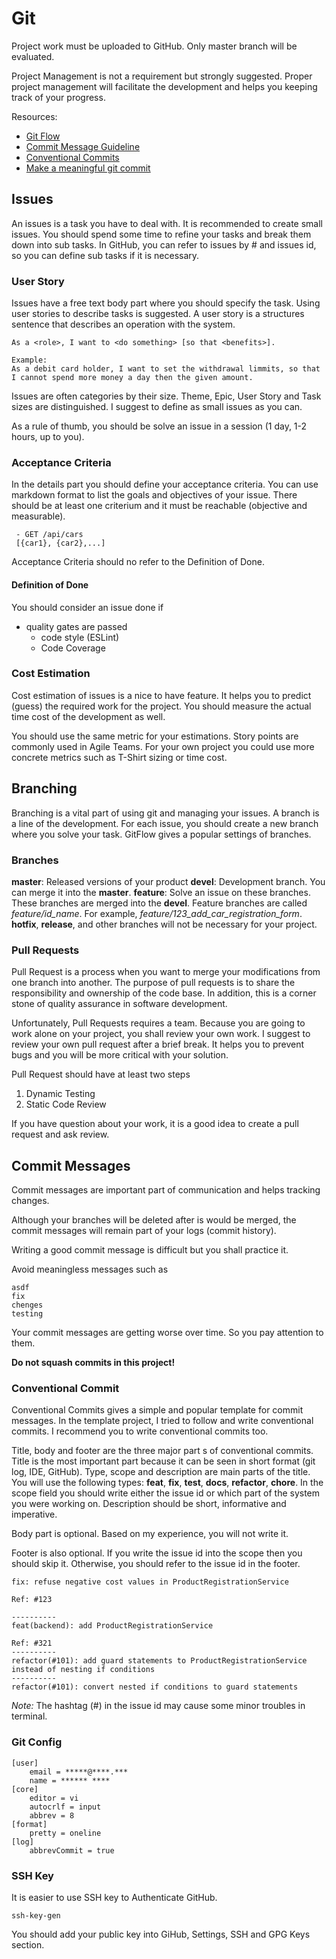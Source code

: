 # Git

Project work must be uploaded to GitHub. 
Only master branch will be evaluated. 

Project Management is not a requirement but strongly suggested. 
Proper project management will facilitate the development and helps you keeping track of your progress. 

Resources:
 - [Git Flow](https://www.atlassian.com/git/tutorials/comparing-workflows/gitflow-workflow#:~:text=Gitflow%20is%20a%20legacy%20Git,software%20development%20and%20DevOps%20practices.)
 - [Commit Message Guideline](https://gist.github.com/robertpainsi/b632364184e70900af4ab688decf6f53)
 - [Conventional Commits](https://www.conventionalcommits.org/en/v1.0.0/)
 - [Make a meaningful git commit](https://blog.devgenius.io/make-a-meaningful-git-commit-message-with-semantic-commit-message-b39a79b13aa3)

## Issues

An issues is a task you have to deal with. 
It is recommended to create small issues. 
You should spend some time to refine your tasks and break them down into sub tasks. 
In GitHub, you can refer to issues by # and issues id, so you can define sub tasks if it is necessary. 

### User Story
Issues have a free text body part where you should specify the task. 
Using user stories to describe tasks is suggested. 
A user story is a structures sentence that describes an operation with the system. 

```
As a <role>, I want to <do something> [so that <benefits>].

Example:
As a debit card holder, I want to set the withdrawal limmits, so that I cannot spend more money a day then the given amount. 
```

Issues are often categories by their size. 
Theme, Epic, User Story and Task sizes are distinguished. 
I suggest to define as small issues as you can. 

As a rule of thumb, you should be solve an issue in a session (1 day, 1-2 hours, up  to you). 

### Acceptance Criteria
In the details part you should define your acceptance criteria.
You can use markdown format to list the goals and objectives of your issue. 
There should be at least one criterium and it must be reachable (objective and measurable). 

```
 - GET /api/cars 
 [{car1}, {car2},...]
```

Acceptance Criteria should no refer to the Definition of Done. 

#### Definition of Done
You should consider an issue done if
 - quality gates are passed
   - code style (ESLint)
   - Code Coverage

### Cost Estimation
Cost estimation of issues is a nice to have feature. 
It helps you to predict (guess) the required work for the project. 
You should measure the actual time cost of the development as well. 

You should use the same metric for your estimations. 
Story points are commonly used in Agile Teams. 
For your own project you could use more concrete metrics such as T-Shirt sizing or time cost. 

## Branching

Branching is a vital part of using git and managing your issues. 
A branch is a line of the development. 
For each issue, you should create a new branch where you solve your task.
GitFlow gives a popular settings of branches. 

### Branches
__master__: Released versions of your product
__devel__: Development branch. You can merge it into the __master__. 
__feature__: Solve an issue on these branches. These branches are merged into the __devel__. Feature branches are called _feature/id_name_. For example, _feature/123_add_car_registration_form_. 
__hotfix__, __release__, and other branches will not be necessary for your project. 

### Pull Requests

Pull Request is a process when you want to merge your modifications from one branch into another. 
The purpose of pull requests is to share the responsibility and ownership of the code base. 
In addition, this is a corner stone of quality assurance in software development. 

Unfortunately, Pull Requests requires a team. 
Because you are going to work alone on your project, you shall review your own work. 
I suggest to review your own pull request after a brief break.
It helps you to prevent bugs and you will be more critical with your solution. 

Pull Request should have at least two steps
1) Dynamic Testing
2) Static Code Review

If you have question about your work, it is a good idea to create a pull request and ask review. 


## Commit Messages

Commit messages are important part of communication and helps tracking changes. 

Although your branches will be deleted after is would be merged, the commit messages will remain part of your logs (commit history). 

Writing a good commit message is difficult but you shall practice it. 

Avoid meaningless messages such as
```
asdf
fix
chenges
testing
```

Your commit messages are getting worse over time. 
So you pay attention to them.

__Do not squash commits in this project!__


### Conventional Commit

Conventional Commits gives a simple and popular template for commit messages. 
In the template project, I tried to follow and write conventional commits. 
I recommend you to write conventional commits too. 

Title, body and footer are the three major part s of conventional commits. 
Title is the most important part because it can be seen in short format (git log, IDE, GitHub).
Type, scope and description are main parts of the title. 
You will use the following types: __feat__, __fix__, __test__, __docs__, __refactor__, __chore__. 
In the scope field you should write either the issue id or which part of the system you were working on. 
Description should be short, informative and imperative. 

Body part is optional. 
Based on my experience, you will not write it. 

Footer is also optional. 
If you write the issue id into the scope then you should skip it. 
Otherwise, you should refer to the issue id in the footer. 

```
fix: refuse negative cost values in ProductRegistrationService

Ref: #123

----------
feat(backend): add ProductRegistrationService

Ref: #321
----------
refactor(#101): add guard statements to ProductRegistrationService instead of nesting if conditions 
----------
refactor(#101): convert nested if conditions to guard statements
```

_Note:_ The hashtag (#) in the issue id may cause some minor troubles in terminal. 


### Git Config

```
[user]
  	email = *****@****.***
  	name = ****** ****
[core]
	editor = vi
	autocrlf = input
	abbrev = 8
[format]
	pretty = oneline
[log]
	abbrevCommit = true

```

### SSH Key

It is easier to use SSH key to Authenticate GitHub.


```shell
ssh-key-gen
```

You should add your public key into GiHub, Settings, SSH and GPG Keys section. 